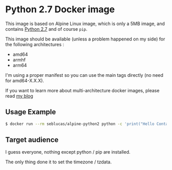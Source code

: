 # Python 2.7 Docker image

This image is based on Alpine Linux image, which is only a 5MB image, and contains [Python 2.7](https://www.python.org/) and of course `pip`.

This image should be available (unless a problem happened on my side) for the following architectures :
 * amd64
 * armhf
 * arm64

I'm using a proper manifest so you can use the main tags directly (no need for amd64-X.X.X).

If you want to learn more about multi-architecture docker images, please read [my blog](https://blog.slucas.fr/series/multi-architecture-docker-image/)

## Usage Example

```bash
$ docker run --rm seblucas/alpine-python2 python -c 'print("Hello Container World")'
```

## Target audience

I guess everyone, nothing except python / pip are installed.

The only thing done it to set the timezone / tzdata.
